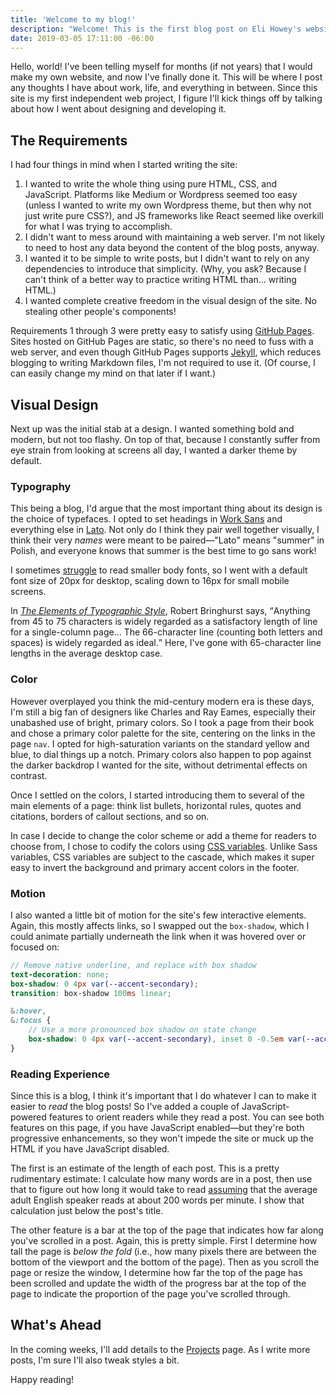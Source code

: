 ```yaml
---
title: 'Welcome to my blog!'
description: "Welcome! This is the first blog post on Eli Howey's website."
date: 2019-03-05 17:11:00 -06:00
---
```


Hello, world! I've been telling myself for months (if not years) that I would make my own website, and now I've finally done it. This will be where I post any thoughts I have about work, life, and everything in between. Since this site is my first independent web project, I figure I'll kick things off by talking about how I went about designing and developing it.

## The Requirements

I had four things in mind when I started writing the site:

1. I wanted to write the whole thing using pure HTML, CSS, and JavaScript. Platforms like Medium or Wordpress seemed too easy (unless I wanted to write my own Wordpress theme, but then why not just write pure CSS?), and JS frameworks like React seemed like overkill for what I was trying to accomplish.
2. I didn't want to mess around with maintaining a web server. I'm not likely to need to host any data beyond the content of the blog posts, anyway.
3. I wanted it to be simple to write posts, but I didn't want to rely on any dependencies to introduce that simplicity. (Why, you ask? Because I can't think of a better way to practice writing HTML than... writing HTML.)
4. I wanted complete creative freedom in the visual design of the site. No stealing other people's components!

Requirements 1 through 3 were pretty easy to satisfy using [GitHub Pages](https://pages.github.com). Sites hosted on GitHub Pages are static, so there's no need to fuss with a web server, and even though GitHub Pages supports [Jekyll](https://jekyllrb.com), which reduces blogging to writing Markdown files, I'm not required to use it. (Of course, I can easily change my mind on that later if I want.)

## Visual Design

Next up was the initial stab at a design. I wanted something bold and modern, but not too flashy. On top of that, because I constantly suffer from eye strain from looking at screens all day, I wanted a darker theme by default.

### Typography

This being a blog, I'd argue that the most important thing about its design is the choice of typefaces. I opted to set headings in [Work Sans](https://fonts.google.com/specimen/Work+Sans) and everything else in [Lato](https://fonts.google.com/specimen/Lato). Not only do I think they pair well together visually, I think their very _names_ were meant to be paired&mdash;"<span lang="pl">Lato</span>" means "summer" in Polish, and everyone knows that summer is the best time to go sans work!

I sometimes [struggle](https://blog.marvelapp.com/body-text-small) to read smaller body fonts, so I went with a default font size of 20px for desktop, scaling down to 16px for small mobile screens.

In <cite>[The Elements of Typographic Style](http://webtypography.net/2.1.2)</cite>, Robert Bringhurst says, <q>Anything from 45 to 75 characters is widely regarded as a satisfactory length of line for a single-column page... The 66-character line (counting both letters and spaces) is widely regarded as ideal.</q> Here, I've gone with 65-character line lengths in the average desktop case.

### Color

However overplayed you think the mid-century modern era is these days, I'm still a big fan of designers like Charles and Ray Eames, especially their unabashed use of bright, primary colors. So I took a page from their book and chose a primary color palette for the site, centering on the links in the page `nav`. I opted for high-saturation variants on the standard yellow and blue, to dial things up a notch. Primary colors also happen to pop against the darker backdrop I wanted for the site, without detrimental effects on contrast.

Once I settled on the colors, I started introducing them to several of the main elements of a page: think list bullets, horizontal rules, quotes and citations, borders of callout sections, and so on.

In case I decide to change the color scheme or add a theme for readers to choose from, I chose to codify the colors using [CSS variables](https://developer.mozilla.org/en-US/docs/Web/CSS/Using_CSS_variables). Unlike Sass variables, CSS variables are subject to the cascade, which makes it super easy to invert the background and primary accent colors in the footer.

### Motion

I also wanted a little bit of motion for the site's few interactive elements. Again, this mostly affects links, so I swapped out the `box-shadow`, which I could animate partially underneath the link when it was hovered over or focused on:

```scss
// Remove native underline, and replace with box shadow
text-decoration: none;
box-shadow: 0 4px var(--accent-secondary);
transition: box-shadow 100ms linear;

&:hover,
&:focus {
	// Use a more pronounced box shadow on state change
	box-shadow: 0 4px var(--accent-secondary), inset 0 -0.5em var(--accent-secondary);
}
```

### Reading Experience

Since this is a blog, I think it's important that I do whatever I can to make it easier to _read_ the blog posts! So I've added a couple of JavaScript-powered features to orient readers while they read a post. You can see both features on this page, if you have JavaScript enabled&mdash;but they're both progressive enhancements, so they won't impede the site or muck up the HTML if you have JavaScript disabled.

The first is an estimate of the length of each post. This is a pretty rudimentary estimate: I calculate how many words are in a post, then use that to figure out how long it would take to read [assuming](https://en.wikipedia.org/wiki/Words_per_minute#Reading_and_comprehension) that the average adult English speaker reads at about 200 words per minute. I show that calculation just below the post's title.

The other feature is a bar at the top of the page that indicates how far along you've scrolled in a post. Again, this is pretty simple. First I determine how tall the page is _below the fold_ (i.e., how many pixels there are between the bottom of the viewport and the bottom of the page). Then as you scroll the page or resize the window, I determine how far the top of the page has been scrolled and update the width of the progress bar at the top of the page to indicate the proportion of the page you've scrolled through.

## What's Ahead

In the coming weeks, I'll add details to the [Projects](/projects) page. As I write more posts, I'm sure I'll also tweak styles a bit.

Happy reading!
